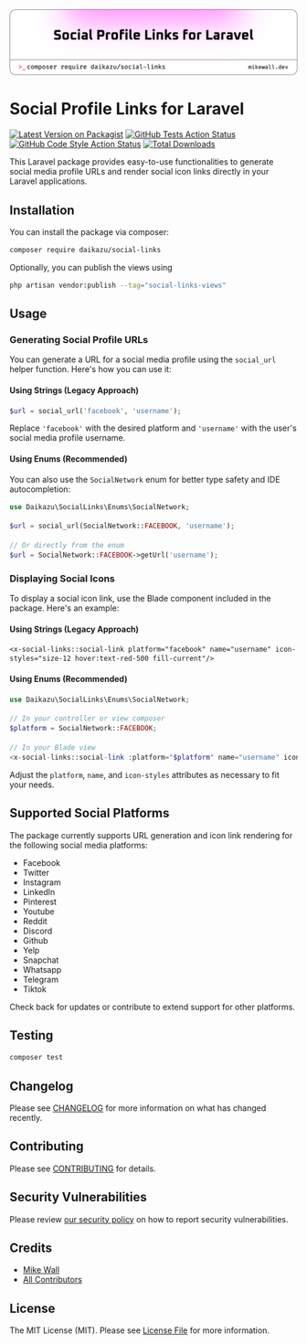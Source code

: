 <picture>
  <source media="(prefers-color-scheme: dark)" srcset="art/header-dark.png">
  <img alt="Logo for Social Profile Links for Laravel" src="art/header-light.png">
</picture>

# Social Profile Links for Laravel

[![Latest Version on Packagist](https://img.shields.io/packagist/v/daikazu/social-links.svg?style=flat-square)](https://packagist.org/packages/daikazu/social-links)
[![GitHub Tests Action Status](https://img.shields.io/github/actions/workflow/status/daikazu/social-links/run-tests.yml?branch=main&label=tests&style=flat-square)](https://github.com/daikazu/social-links/actions?query=workflow%3Arun-tests+branch%3Amain)
[![GitHub Code Style Action Status](https://img.shields.io/github/actions/workflow/status/daikazu/social-links/fix-php-code-style-issues.yml?branch=main&label=code%20style&style=flat-square)](https://github.com/daikazu/social-links/actions?query=workflow%3A"Fix+PHP+code+style+issues"+branch%3Amain)
[![Total Downloads](https://img.shields.io/packagist/dt/daikazu/social-links.svg?style=flat-square)](https://packagist.org/packages/daikazu/social-links)


This Laravel package provides easy-to-use functionalities to generate social media profile URLs and render social icon links directly in your Laravel applications.


## Installation

You can install the package via composer:

```bash
composer require daikazu/social-links
```
Optionally, you can publish the views using

```bash
php artisan vendor:publish --tag="social-links-views"
```

## Usage

### Generating Social Profile URLs

You can generate a URL for a social media profile using the `social_url` helper function. Here's how you can use it:

#### Using Strings (Legacy Approach)

```php
$url = social_url('facebook', 'username');
```
Replace `'facebook'` with the desired platform and `'username'` with the user's social media profile username.

#### Using Enums (Recommended)

You can also use the `SocialNetwork` enum for better type safety and IDE autocompletion:

```php
use Daikazu\SocialLinks\Enums\SocialNetwork;

$url = social_url(SocialNetwork::FACEBOOK, 'username');

// Or directly from the enum
$url = SocialNetwork::FACEBOOK->getUrl('username');
```

### Displaying Social Icons

To display a social icon link, use the Blade component included in the package. Here's an example:

#### Using Strings (Legacy Approach)

```bladehtml
<x-social-links::social-link platform="facebook" name="username" icon-styles="size-12 hover:text-red-500 fill-current"/>
```

#### Using Enums (Recommended)

```php
use Daikazu\SocialLinks\Enums\SocialNetwork;

// In your controller or view composer
$platform = SocialNetwork::FACEBOOK;

// In your Blade view
<x-social-links::social-link :platform="$platform" name="username" icon-styles="size-12 hover:text-red-500 fill-current"/>
```

Adjust the `platform`, `name`, and `icon-styles` attributes as necessary to fit your needs.

## Supported Social Platforms

The package currently supports URL generation and icon link rendering for the following social media platforms:

- Facebook
- Twitter
- Instagram
- LinkedIn
- Pinterest
- Youtube
- Reddit
- Discord
- Github
- Yelp
- Snapchat
- Whatsapp
- Telegram
- Tiktok

Check back for updates or contribute to extend support for other platforms.

## Testing

```bash
composer test
```

## Changelog

Please see [CHANGELOG](CHANGELOG.md) for more information on what has changed recently.

## Contributing

Please see [CONTRIBUTING](CONTRIBUTING.md) for details.

## Security Vulnerabilities

Please review [our security policy](../../security/policy) on how to report security vulnerabilities.

## Credits

- [Mike Wall](https://github.com/daikazu)
- [All Contributors](../../contributors)

## License

The MIT License (MIT). Please see [License File](LICENSE.md) for more information.
